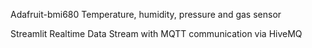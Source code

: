 Adafruit-bmi680 Temperature, humidity, pressure and gas sensor

Streamlit Realtime Data Stream with MQTT communication via HiveMQ